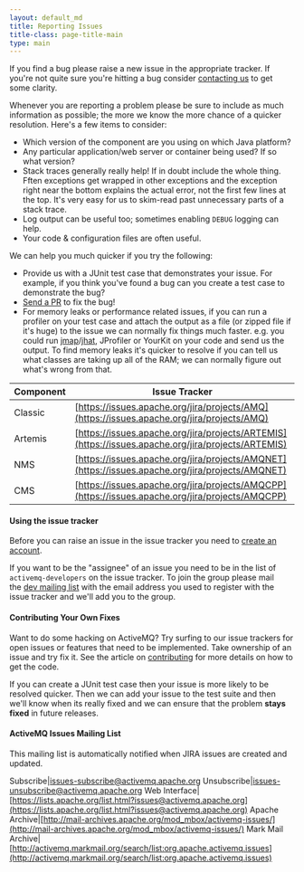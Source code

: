 ```yaml
---
layout: default_md
title: Reporting Issues
title-class: page-title-main
type: main
---
```

If you find a bug please raise a new issue in the appropriate tracker. If you're not quite sure you're hitting a bug consider [contacting us](contact) to get some clarity.

Whenever you are reporting a problem please be sure to include as much information as possible; the more we know the more chance of a quicker resolution. Here's a few items to consider:

* Which version of the component are you using on which Java platform?
* Any particular application/web server or container being used? If so what version?
* Stack traces generally really help! If in doubt include the whole thing. Fften exceptions get wrapped in other exceptions and the exception right near the bottom explains the actual error, not the first few lines at the top. It's very easy for us to skim-read past unnecessary parts of a stack trace.
* Log output can be useful too; sometimes enabling `DEBUG` logging can help.
* Your code & configuration files are often useful.

We can help you much quicker if you try the following:

* Provide us with a JUnit test case that demonstrates your issue. For example, if you think you've found a bug can you create a test case to demonstrate the bug?
* [Send a PR](contributing) to fix the bug!
* For memory leaks or performance related issues, if you can run a profiler on your test case and attach the output as a file (or zipped file if it's huge) to the issue we can normally fix things much faster. e.g. you could run [jmap](https://docs.oracle.com/javase/7/docs/technotes/tools/share/jmap.html)/[jhat](https://docs.oracle.com/javase/7/docs/technotes/tools/share/jhat.html), JProfiler or YourKit on your code and send us the output. To find memory leaks it's quicker to resolve if you can tell us what classes are taking up all of the RAM; we can normally figure out what's wrong from that.

|Component|Issue Tracker|
|---|---|
|Classic|[https://issues.apache.org/jira/projects/AMQ](https://issues.apache.org/jira/projects/AMQ)|
|Artemis|[https://issues.apache.org/jira/projects/ARTEMIS](https://issues.apache.org/jira/projects/ARTEMIS)|
|NMS|[https://issues.apache.org/jira/projects/AMQNET](https://issues.apache.org/jira/projects/AMQNET)|
|CMS|[https://issues.apache.org/jira/projects/AMQCPP](https://issues.apache.org/jira/projects/AMQCPP)|

#### Using the issue tracker

Before you can raise an issue in the issue tracker you need to [create an account](https://issues.apache.org/jira/secure/Signup!default.jspa).

If you want to be the "assignee" of an issue you need to be in the list of `activemq-developers` on the issue tracker. To join the group please mail the [dev mailing list](mailto:dev@activemq.apache.org) with the email address you used to register with the issue tracker and we'll add you to the group.

#### Contributing Your Own Fixes

Want to do some hacking on ActiveMQ? Try surfing to our issue trackers for open issues or features that need to be implemented. Take ownership of an issue and try fix it. See the article on [contributing](contributing) for more details on how to get the code.

If you can create a JUnit test case then your issue is more likely to be resolved quicker. Then we can add your issue to the test suite and then we'll know when its really fixed and we can ensure that the problem **stays fixed** in future releases.

#### ActiveMQ Issues Mailing List

This mailing list is automatically notified when JIRA issues are created and updated.

Subscribe|[issues-subscribe@activemq.apache.org](mailto:issues-subscribe@activemq.apache.org)
Unsubscribe|[issues-unsubscribe@activemq.apache.org](mailto:issues-unsubscribe@activemq.apache.org)
Web Interface|[https://lists.apache.org/list.html?issues@activemq.apache.org](https://lists.apache.org/list.html?issues@activemq.apache.org)
Apache Archive|[http://mail-archives.apache.org/mod_mbox/activemq-issues/](http://mail-archives.apache.org/mod_mbox/activemq-issues/)
Mark Mail Archive|[http://activemq.markmail.org/search/list:org.apache.activemq.issues](http://activemq.markmail.org/search/list:org.apache.activemq.issues)
